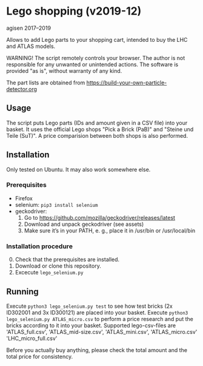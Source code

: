 # Lego shopping (v2019-12)
agisen 2017–2019

Allows to add Lego parts to your shopping cart, intended to buy the LHC and ATLAS models.

WARNING! The script remotely controls your browser. The author is not responsible for any unwanted or unintended actions. 
The software is provided "as is", without warranty of any kind.

The part lists are obtained from https://build-your-own-particle-detector.org

## Usage
The script puts Lego parts (IDs and amount given in a CSV file) into your basket.
It uses the official Lego shops "Pick a Brick (PaB)" and "Steine und Teile (SuT)". A price comparision between both shops is also performed.

## Installation
Only tested on Ubuntu. It may also work somewhere else.
### Prerequisites
- Firefox
- selenium: `pip3 install selenium`
- geckodriver:
  1. Go to https://github.com/mozilla/geckodriver/releases/latest
  2. Download and unpack geckodriver (see assets)
  3. Make sure it’s in your PATH, e. g., place it in /usr/bin or /usr/local/bin


### Installation procedure
0. Check that the prerequisites are installed.
1. Download or clone this repository.
2. Excecute `lego_selenium.py`

## Running
Execute `python3 lego_selenium.py test` to see how test bricks (2x ID302001 and 3x ID300121) are placed into your basket.
Execute `python3 lego_selenium.py ATLAS_micro.csv` to perform a price research and put the bricks according to it into your basket. Supported lego-csv-files are 'ATLAS_full.csv', 'ATLAS_mid-size.csv', 'ATLAS_mini.csv', 'ATLAS_micro.csv' 'LHC_micro_full.csv'

Before you actually buy anything, please check the total amount and the total price for consistency.

